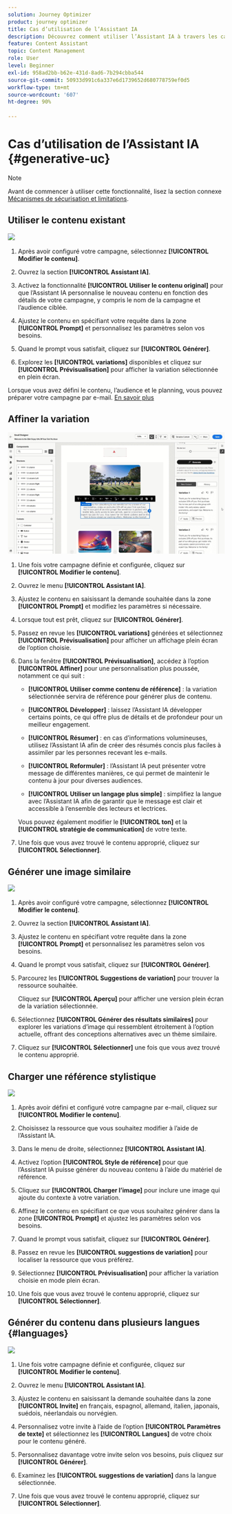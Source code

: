 ```yaml
---
solution: Journey Optimizer
product: journey optimizer
title: Cas d’utilisation de l’Assistant IA
description: Découvrez comment utiliser l’Assistant IA à travers les cas d’utilisation.
feature: Content Assistant
topic: Content Management
role: User
level: Beginner
exl-id: 958ad2bb-b62e-431d-8ad6-7b294cbba544
source-git-commit: 50933d991c6a337e6d1739652d680778759ef0d5
workflow-type: tm+mt
source-wordcount: '607'
ht-degree: 90%

---
```


# Cas d’utilisation de l’Assistant IA {#generative-uc}

>[!NOTE]
>
>Avant de commencer à utiliser cette fonctionnalité, lisez la section connexe [Mécanismes de sécurisation et limitations](gs-generative.md#generative-guardrails).

## Utiliser le contenu existant

![](assets/do-not-localize/gen-ai-reuse-text.gif)

1. Après avoir configuré votre campagne, sélectionnez **[!UICONTROL Modifier le contenu]**.

1. Ouvrez la section **[!UICONTROL Assistant IA]**.

1. Activez la fonctionnalité **[!UICONTROL Utiliser le contenu original]** pour que l’Assistant IA personnalise le nouveau contenu en fonction des détails de votre campagne, y compris le nom de la campagne et l’audience ciblée.

1. Ajustez le contenu en spécifiant votre requête dans la zone **[!UICONTROL Prompt]** et personnalisez les paramètres selon vos besoins.

1. Quand le prompt vous satisfait, cliquez sur **[!UICONTROL Générer]**.

1. Explorez les **[!UICONTROL variations]** disponibles et cliquez sur **[!UICONTROL Prévisualisation]** pour afficher la variation sélectionnée en plein écran.

Lorsque vous avez défini le contenu, l’audience et le planning, vous pouvez préparer votre campagne par e-mail. [En savoir plus](../campaigns/review-activate-campaign.md)

## Affiner la variation

![](assets/do-not-localize/gen-ai-variation.gif)

1. Une fois votre campagne définie et configurée, cliquez sur **[!UICONTROL Modifier le contenu]**.

1. Ouvrez le menu **[!UICONTROL Assistant IA]**.

1. Ajustez le contenu en saisissant la demande souhaitée dans la zone **[!UICONTROL Prompt]** et modifiez les paramètres si nécessaire.

1. Lorsque tout est prêt, cliquez sur **[!UICONTROL Générer]**.

1. Passez en revue les **[!UICONTROL variations]** générées et sélectionnez **[!UICONTROL Prévisualisation]** pour afficher un affichage plein écran de l’option choisie.

1. Dans la fenêtre **[!UICONTROL Prévisualisation]**, accédez à l’option **[!UICONTROL Affiner]** pour une personnalisation plus poussée, notamment ce qui suit :

   * **[!UICONTROL Utiliser comme contenu de référence]** : la variation sélectionnée servira de référence pour générer plus de contenu.

   * **[!UICONTROL Développer]** : laissez l’Assistant IA développer certains points, ce qui offre plus de détails et de profondeur pour un meilleur engagement.

   * **[!UICONTROL Résumer]** : en cas d’informations volumineuses, utilisez l’Assistant IA afin de créer des résumés concis plus faciles à assimiler par les personnes recevant les e-mails.

   * **[!UICONTROL Reformuler]** : l’Assistant IA peut présenter votre message de différentes manières, ce qui permet de maintenir le contenu à jour pour diverses audiences.

   * **[!UICONTROL Utiliser un langage plus simple]** : simplifiez la langue avec l’Assistant IA afin de garantir que le message est clair et accessible à l’ensemble des lecteurs et lectrices.

   Vous pouvez également modifier le **[!UICONTROL ton]** et la **[!UICONTROL stratégie de communication]** de votre texte.

1. Une fois que vous avez trouvé le contenu approprié, cliquez sur **[!UICONTROL Sélectionner]**.

## Générer une image similaire

![](assets/do-not-localize/uc-image-similar.gif)

1. Après avoir configuré votre campagne, sélectionnez **[!UICONTROL Modifier le contenu]**.

1. Ouvrez la section **[!UICONTROL Assistant IA]**.

1. Ajustez le contenu en spécifiant votre requête dans la zone **[!UICONTROL Prompt]** et personnalisez les paramètres selon vos besoins.

1. Quand le prompt vous satisfait, cliquez sur **[!UICONTROL Générer]**.

1. Parcourez les **[!UICONTROL Suggestions de variation]** pour trouver la ressource souhaitée.

   Cliquez sur **[!UICONTROL Aperçu]** pour afficher une version plein écran de la variation sélectionnée.

1. Sélectionnez **[!UICONTROL Générer des résultats similaires]** pour explorer les variations d’image qui ressemblent étroitement à l’option actuelle, offrant des conceptions alternatives avec un thème similaire.

1. Cliquez sur **[!UICONTROL Sélectionner]** une fois que vous avez trouvé le contenu approprié.

## Charger une référence stylistique

![](assets/do-not-localize/uc-image-reference.gif)

1. Après avoir défini et configuré votre campagne par e-mail, cliquez sur **[!UICONTROL Modifier le contenu]**.

1. Choisissez la ressource que vous souhaitez modifier à l’aide de l’Assistant IA.

1. Dans le menu de droite, sélectionnez **[!UICONTROL Assistant IA]**.

1. Activez l’option **[!UICONTROL Style de référence]** pour que l’Assistant IA puisse générer du nouveau contenu à l’aide du matériel de référence.

1. Cliquez sur **[!UICONTROL Charger l’image]** pour inclure une image qui ajoute du contexte à votre variation.

1. Affinez le contenu en spécifiant ce que vous souhaitez générer dans la zone **[!UICONTROL Prompt]** et ajustez les paramètres selon vos besoins.

1. Quand le prompt vous satisfait, cliquez sur **[!UICONTROL Générer]**.

1. Passez en revue les **[!UICONTROL suggestions de variation]** pour localiser la ressource que vous préférez.

1. Sélectionnez **[!UICONTROL Prévisualisation]** pour afficher la variation choisie en mode plein écran.

1. Une fois que vous avez trouvé le contenu approprié, cliquez sur **[!UICONTROL Sélectionner]**.

## Générer du contenu dans plusieurs langues {#languages}

![](assets/do-not-localize/gen-ai-language.gif)

1. Une fois votre campagne définie et configurée, cliquez sur **[!UICONTROL Modifier le contenu]**.

1. Ouvrez le menu **[!UICONTROL Assistant IA]**.

1. Ajustez le contenu en saisissant la demande souhaitée dans la zone **[!UICONTROL Invite]** en français, espagnol, allemand, italien, japonais, suédois, néerlandais ou norvégien.

1. Personnalisez votre invite à l’aide de l’option **[!UICONTROL Paramètres de texte]** et sélectionnez les **[!UICONTROL Langues]** de votre choix pour le contenu généré.

1. Personnalisez davantage votre invite selon vos besoins, puis cliquez sur **[!UICONTROL Générer]**.

1. Examinez les **[!UICONTROL suggestions de variation]** dans la langue sélectionnée.

1. Une fois que vous avez trouvé le contenu approprié, cliquez sur **[!UICONTROL Sélectionner]**.
